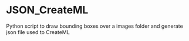 # JSON_CreateML
Python script to draw bounding boxes over a images folder and generate json file used to CreateML
